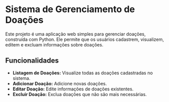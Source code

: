 # Sistema de Gerenciamento de Doações

Este projeto é uma aplicação web simples para gerenciar doações, construída com Python. Ele permite que os usuários cadastrem, visualizem, editem e excluam informações sobre doações.

## Funcionalidades

- **Listagem de Doações:** Visualize todas as doações cadastradas no sistema.
- **Adicionar Doação:** Adicione novas doações.
- **Editar Doação:** Edite informações de doações existentes.
- **Excluir Doação:** Exclua doações que não são mais necessárias.
